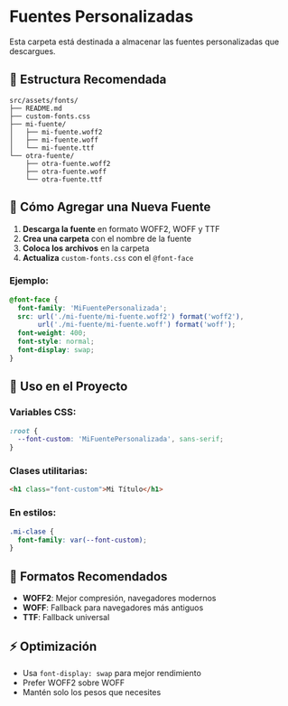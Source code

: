 # Fuentes Personalizadas

Esta carpeta está destinada a almacenar las fuentes personalizadas que descargues.

## 📁 Estructura Recomendada

```
src/assets/fonts/
├── README.md
├── custom-fonts.css
├── mi-fuente/
│   ├── mi-fuente.woff2
│   ├── mi-fuente.woff
│   └── mi-fuente.ttf
└── otra-fuente/
    ├── otra-fuente.woff2
    ├── otra-fuente.woff
    └── otra-fuente.ttf
```

## 🔧 Cómo Agregar una Nueva Fuente

1. **Descarga la fuente** en formato WOFF2, WOFF y TTF
2. **Crea una carpeta** con el nombre de la fuente
3. **Coloca los archivos** en la carpeta
4. **Actualiza** `custom-fonts.css` con el `@font-face`

### Ejemplo:

```css
@font-face {
  font-family: 'MiFuentePersonalizada';
  src: url('./mi-fuente/mi-fuente.woff2') format('woff2'),
       url('./mi-fuente/mi-fuente.woff') format('woff');
  font-weight: 400;
  font-style: normal;
  font-display: swap;
}
```

## 🎯 Uso en el Proyecto

### Variables CSS:
```css
:root {
  --font-custom: 'MiFuentePersonalizada', sans-serif;
}
```

### Clases utilitarias:
```html
<h1 class="font-custom">Mi Título</h1>
```

### En estilos:
```scss
.mi-clase {
  font-family: var(--font-custom);
}
```

## 📝 Formatos Recomendados

- **WOFF2**: Mejor compresión, navegadores modernos
- **WOFF**: Fallback para navegadores más antiguos
- **TTF**: Fallback universal

## ⚡ Optimización

- Usa `font-display: swap` para mejor rendimiento
- Prefer WOFF2 sobre WOFF
- Mantén solo los pesos que necesites
